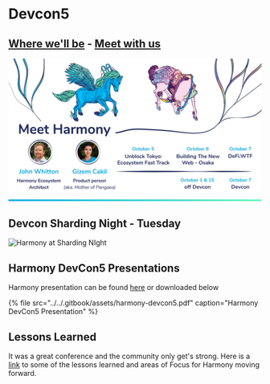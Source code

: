 # Devcon5

## [Where we'll be](https://calendar.google.com/calendar/embed?src=simple-rules.com_4s0kf0opp89didjj8tphqnce7s%40group.calendar.google.com&ctz=Asia%2FTokyo) - [Meet with us](https://calendly.com/harmonyprotocol)

![Harmony at Devcon5](../../.gitbook/assets/devcon5-1.jpg)

## Devcon Sharding Night - Tuesday

![Harmony at Sharding NIght](../../.gitbook/assets/devcon-sharding-night.jpg)

## Harmony DevCon5 Presentations

Harmony presentation can be found [here](https://docs.google.com/presentation/d/1vsDwKdTSXlpcNleqET5iC1J90lFkD3XbtIpzurpJpdM/edit?usp=sharing) or downloaded below

{% file src="../../.gitbook/assets/harmony-devcon5.pdf" caption="Harmony DevCon5 Presentation" %}

## Lessons Learned

It was a great conference and the community only get's strong. Here is a [link](https://github.com/harmony-one/docs-home/tree/deb6ec7e613c06114060f3292fc34fb33f9487fc/presentation/d/1y4bMxWWn81Ioih1321sCD6kkYG5Ri_bBGJawingDtoM/edit?usp=sharing/README.md) to some of the lessons learned and areas of Focus for Harmony moving forward.

